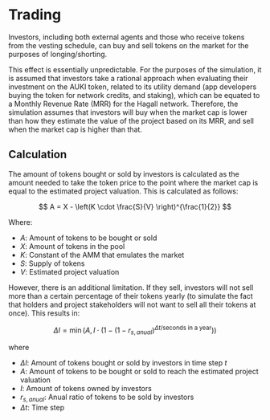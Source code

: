 # Trading

Investors, including both external agents and those who receive tokens from the vesting schedule, can buy and sell tokens on the market for the purposes of longing/shorting.

This effect is essentially unpredictable. For the purposes of the simulation, it is assumed that investors take a rational approach when evaluating their investment on the AUKI token, related to its utility demand (app developers buying the token for network credits, and staking), which can be equated to a Monthly Revenue Rate (MRR) for the Hagall network. Therefore, the simulation assumes that investors will buy when the market cap is lower than how they estimate the value of the project based on its MRR, and sell when the market cap is higher than that.

## Calculation

The amount of tokens bought or sold by investors is calculated as the amount needed to take the token price to the point where the market cap is equal to the estimated project valuation. This is calculated as follows:

$$
A = X - \left(K \cdot \frac{S}{V} \right)^{\frac{1}{2}}
$$

Where:
 * $A$: Amount of tokens to be bought or sold
 * $X$: Amount of tokens in the pool
 * $K$: Constant of the AMM that emulates the market
 * $S$: Supply of tokens
 * $V$: Estimated project valuation

However, there is an additional limitation. If they sell, investors will not sell more than a certain percentage of their tokens yearly (to simulate the fact that holders and project stakeholders will not want to sell all their tokens at once). This results in:

$$
\Delta I = \min\left(A, I \cdot \left( 1 - (1- r_{s, anual})^{\Delta t /\text{seconds in a year}}\right) \right)
$$

where
 * $\Delta I$: Amount of tokens bought or sold by investors in time step $t$
 * $A$: Amount of tokens to be bought or sold to reach the estimated project valuation
 * $I$: Amount of tokens owned by investors
 * $r_{s, anual}$: Anual ratio of tokens to be sold by investors
 * $\Delta t$: Time step